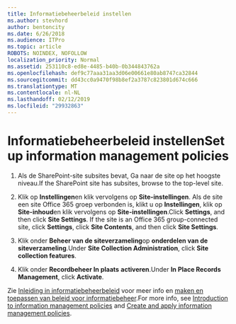 ```yaml
---
title: Informatiebeheerbeleid instellen
ms.author: stevhord
author: bentoncity
ms.date: 6/26/2018
ms.audience: ITPro
ms.topic: article
ROBOTS: NOINDEX, NOFOLLOW
localization_priority: Normal
ms.assetid: 253110c8-ed8e-4485-b40b-0b344843762a
ms.openlocfilehash: def9c77aaa31aa3d06e00661e80ab8747ca32844
ms.sourcegitcommit: dd43cc0a9470f98b8ef2a3787c823801d674c666
ms.translationtype: MT
ms.contentlocale: nl-NL
ms.lasthandoff: 02/12/2019
ms.locfileid: "29932863"
---
```

# <a name="set-up-information-management-policies"></a><span data-ttu-id="215f6-102">Informatiebeheerbeleid instellen</span><span class="sxs-lookup"><span data-stu-id="215f6-102">Set up information management policies</span></span>

1. <span data-ttu-id="215f6-103">Als de SharePoint-site subsites bevat, Ga naar de site op het hoogste niveau.</span><span class="sxs-lookup"><span data-stu-id="215f6-103">If the SharePoint site has subsites, browse to the top-level site.</span></span>
    
2. <span data-ttu-id="215f6-p101">Klik op **Instellingen**en klik vervolgens op **Site-instellingen**. Als de site een site Office 365 groep verbonden is, klikt u op **Instellingen**, klik op **Site-inhoud**en klik vervolgens op **Site-instellingen**.</span><span class="sxs-lookup"><span data-stu-id="215f6-p101">Click **Settings**, and then click **Site Settings**. If the site is an Office 365 group-connected site, click **Settings**, click **Site Contents**, and then click **Site Settings**.</span></span>
    
3. <span data-ttu-id="215f6-106">Klik onder **Beheer van de siteverzameling**op **onderdelen van de siteverzameling**.</span><span class="sxs-lookup"><span data-stu-id="215f6-106">Under **Site Collection Administration**, click **Site collection features**.</span></span>
    
4. <span data-ttu-id="215f6-107">Klik onder **Recordbeheer In plaats** **activeren**.</span><span class="sxs-lookup"><span data-stu-id="215f6-107">Under **In Place Records Management**, click **Activate**.</span></span>
    
<span data-ttu-id="215f6-108">Zie [Inleiding in informatiebeheerbeleid](https://go.microsoft.com/fwlink/?linkid=404239) voor meer info en [maken en toepassen van beleid voor informatiebeheer](https://go.microsoft.com/fwlink/?linkid=2003916).</span><span class="sxs-lookup"><span data-stu-id="215f6-108">For more info, see [Introduction to information management policies](https://go.microsoft.com/fwlink/?linkid=404239) and [Create and apply information management policies](https://go.microsoft.com/fwlink/?linkid=2003916).</span></span>
  

